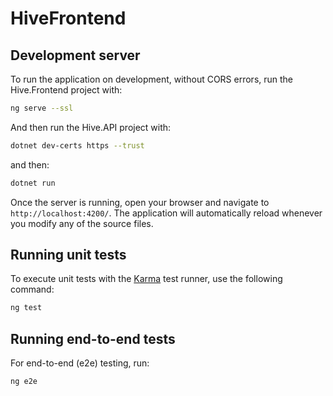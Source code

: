 # HiveFrontend

## Development server

To run the application on development, without CORS errors, run the Hive.Frontend project with: 

```bash
ng serve --ssl
```
And then run the Hive.API project with:

```bash
dotnet dev-certs https --trust
```

and then:

```bash
dotnet run
```

Once the server is running, open your browser and navigate to `http://localhost:4200/`. The application will automatically reload whenever you modify any of the source files.

## Running unit tests

To execute unit tests with the [Karma](https://karma-runner.github.io) test runner, use the following command:

```bash
ng test
```

## Running end-to-end tests

For end-to-end (e2e) testing, run:

```bash
ng e2e
```